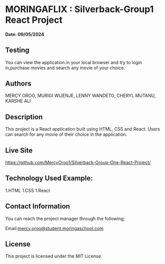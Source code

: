 # MORINGAFLIX : Silverback-Group1 React Project
#### Date: 09/05/2024
## Testing

You can view the application in your local browser and try to login in,purchase movies and search any movie of your choice.

## Authors

MERCY OROO, MURIGI WIJENJE, LENNY WANDETO, CHERYL MUTANU, KARSHE ALI

## Description

This project is a React application built using HTML, CSS and React. Users can search for any movie of their choice in the application.

## Live Site

https://github.com/MercyOroo1/Silverback-Group-One-React-Project/

## Technology Used Example:

1.HTML
1.CSS
1.React

## Contact Information

You can reach the project manager through the following;

Email:mercy.oroo@student.moringaschool.com

## License

This project is licensed under the MIT License.
